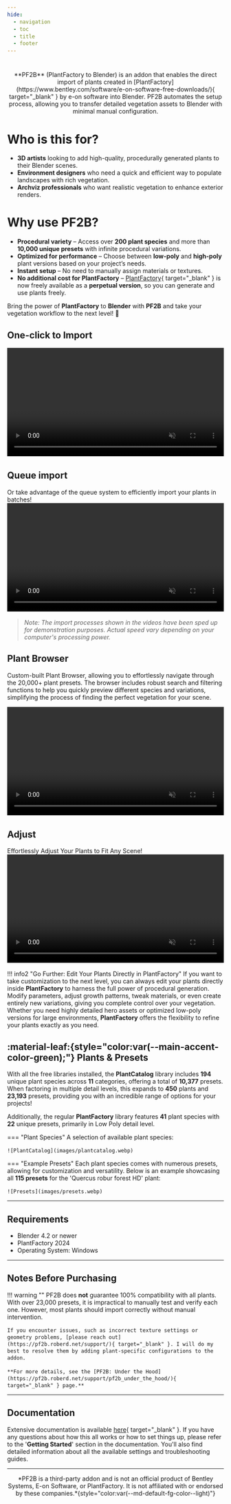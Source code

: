```yaml
---
hide:
  - navigation
  - toc
  - title
  - footer
---
```

#
<center>**PF2B** (PlantFactory to Blender) is an addon that enables the direct import of plants created in [PlantFactory](https://www.bentley.com/software/e-on-software-free-downloads/){ target="_blank" } by e-on software into Blender. PF2B automates the setup process, allowing you to transfer detailed vegetation assets to Blender with minimal manual configuration.</center>


# **Who is this for?**

<div class="feature-list" markdown>

- **3D artists** looking to add high-quality, procedurally generated plants to their Blender scenes.
- **Environment designers** who need a quick and efficient way to populate landscapes with rich vegetation.
- **Archviz professionals** who want realistic vegetation to enhance exterior renders.

</div>


# **Why use PF2B?**

<div class="feature-list" markdown>

- **Procedural variety** – Access over **200 plant species** and more than **10,000 unique presets** with infinite procedural variations.
- **Optimized for performance** – Choose between **low-poly** and **high-poly** plant versions based on your project’s needs.
- **Instant setup** – No need to manually assign materials or textures.
- **No additional cost for PlantFactory** – [PlantFactory](https://www.bentley.com/software/e-on-software-free-downloads/){ target="_blank" } is now freely available as a **perpetual version**, so you can generate and use plants freely.

</div>

Bring the power of **PlantFactory** to **Blender** with **PF2B** and take your vegetation workflow to the next level! 🌿


<div class="section-box" markdown>

## One-click to Import

<video width="100%" loop autoplay muted>
    <source src="videos/import-single.mp4" type="video/mp4">
    Your browser does not support the video tag.
</video>

## Queue import

Or take advantage of the queue system to efficiently import your plants in batches!
<video width="100%" loop autoplay muted>
    <source src="videos/import-queue.mp4" type="video/mp4">
    Your browser does not support the video tag.
</video>

> *Note: The import processes shown in the videos have been sped up for demonstration purposes. Actual speed vary depending on your computer's processing power.*

</div> <!-- section end -->


<div class="section-box" markdown>

## Plant Browser

Custom-built Plant Browser, allowing you to effortlessly navigate through the 20,000+ plant presets. The browser includes robust search and filtering functions to help you quickly preview different species and variations, simplifying the process of finding the perfect vegetation for your scene.

<video width="100%" loop autoplay muted>
    <source src="videos/gallery.mp4" type="video/mp4">
    Your browser does not support the video tag.
</video>

</div> <!-- section end -->



<div class="section-box" markdown>

## Adjust

Effortlessly Adjust Your Plants to Fit Any Scene!
<video width="100%" loop autoplay muted>
    <source src="videos/postprocessing.mp4" type="video/mp4">
    Your browser does not support the video tag.
</video>



!!! info2 "Go Further: Edit Your Plants Directly in PlantFactory"
    If you want to take customization to the next level, you can always edit your plants directly inside **PlantFactory** to harness the full power of procedural generation. Modify parameters, adjust growth patterns, tweak materials, or even create entirely new variations, giving you complete control over your vegetation. Whether you need highly detailed hero assets or optimized low-poly versions for large environments, **PlantFactory** offers the flexibility to refine your plants exactly as you need.

</div> <!-- section end -->



<div class="section-box accent-green" markdown>

## :material-leaf:{style="color:var(--main-accent-color-green);"}   Plants & Presets

With all the free libraries installed, the **PlantCatalog** library includes **194** unique plant species across **11** categories, offering a total of **10,377** presets. When factoring in multiple detail levels, this expands to **450** plants and **23,193** presets, providing you with an incredible range of options for your projects!

Additionally, the regular **PlantFactory** library features **41** plant species with **22** unique presets, primarily in Low Poly detail level.

=== "Plant Species"
    A selection of available plant species:

    ![PlantCatalog](images/plantcatalog.webp)

=== "Example Presets"
    Each plant species comes with numerous presets, allowing for customization and versatility. Below is an example showcasing all **115 presets** for the 'Quercus robur forest HD' plant:

    ![Presets](images/presets.webp)

</div> <!-- section end -->



---

## Requirements

- Blender 4.2 or newer
- PlantFactory 2024
- Operating System: Windows

---

## Notes Before Purchasing

!!! warning ""
    PF2B does **not** guarantee 100% compatibility with all plants. With over 23,000 presets, it is impractical to manually test and verify each one. However, most plants should import correctly without manual intervention.

    If you encounter issues, such as incorrect texture settings or geometry problems, [please reach out](https://pf2b.roberd.net/support/){ target="_blank" }. I will do my best to resolve them by adding plant-specific configurations to the addon.

    **For more details, see the [PF2B: Under the Hood](https://pf2b.roberd.net/support/pf2b_under_the_hood/){ target="_blank" } page.**

---

## Documentation

Extensive documentation is available [here](https://pf2b.roberd.net/){ target="_blank" }. If you have any questions about how this all works or how to set things up, please refer to the '**Getting Started**' section in the documentation. You'll also find detailed information about all the available settings and troubleshooting guides.


---

<center>*PF2B is a third-party addon and is not an official product of Bentley Systems, E-on Software, or PlantFactory. It is not affiliated with or endorsed by these companies.*{style="color:var(--md-default-fg-color--light)"}</center>